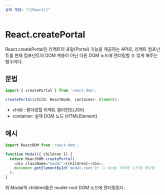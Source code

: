 ```yaml
---
상위 개념: "[[React]]"
---
```

# React.createPortal
React.createPortal은 리액트의 포탈(Portal) 기능을 제공하는 API로, 리액트 컴포넌트를 현재 컴포넌트의 DOM 계층이 아닌 다른 DOM 노드에 렌더링할 수 있게 해주는 함수이다.

## 문법
```typescript
import { createPortal } from 'react-dom';

createPortal(child: ReactNode, container: Element);
```
* child : 렌더링할 리액트 엘리먼트(JSX)
* container: 실제 DOM 노드 (HTMLElement)

## 예시
```typescript
import ReactDOM from 'react-dom';

function Modal({ children }) {
  return ReactDOM.createPortal(
    <div className="modal">{children}</div>,
    document.getElementById('modal-root')! // body 외부의 노드에 렌더링
  );
}
```
위 Modal의 children들은 model-root DOM 노드에 렌더링된다.